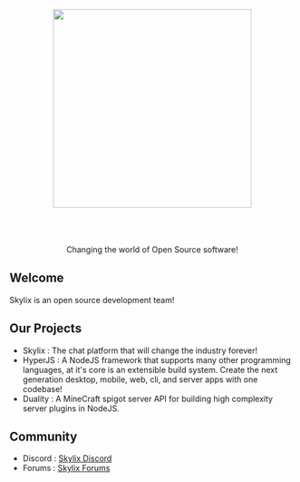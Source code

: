 <br />
<br />
<br />

<div align="center">
  <img width="350" src="https://github.com/SkylixGH/Info/blob/7df288a449a867b69cd8bc96debea2fa16e52b21/logos/Skylix%20Logo%20Text%20Dark.svg" alt="" />
</div>

<br />
<br />
<br />

<p align="center">Changing the world of Open Source software!</p>

## Welcome
Skylix is an open source development team!

## Our Projects
 - Skylix : The chat platform that will change the industry forever!
 - HyperJS : A NodeJS framework that supports many other programming languages, at it's core is an extensible build system. Create the next generation desktop, mobile, web, cli, and server apps with one codebase!
 - Duality : A MineCraft spigot server API for building high complexity server plugins in NodeJS.

## Community
 - Discord : [Skylix Discord](https://discord.gg/b9vcR6evgG)
 - Forums : [Skylix Forums](https://skylix.net/forums/skylix)

<!--

**Here are some ideas to get you started:**

🙋‍♀️ A short introduction - what is your organization all about?
🌈 Contribution guidelines - how can the community get involved?
👩‍💻 Useful resources - where can the community find your docs? Is there anything else the community should know?
🍿 Fun facts - what does your team eat for breakfast?
🧙 Remember, you can do mighty things with the power of [Markdown](https://docs.github.com/github/writing-on-github/getting-started-with-writing-and-formatting-on-github/basic-writing-and-formatting-syntax)
-->
